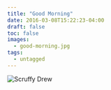 ```yaml
---
title: "Good Morning"
date: 2016-03-08T15:22:23-04:00
draft: false
toc: false
images:
  - good-morning.jpg
tags:
  - untagged
---
```

![Scruffy Drew](good-morning.jpg)
